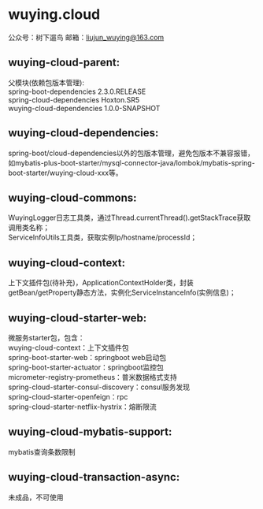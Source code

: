 # wuying.cloud
公众号：树下遛鸟 邮箱：liujun_wuying@163.com
## wuying-cloud-parent:<br>
父模块(依赖包版本管理):<br>
spring-boot-dependencies	2.3.0.RELEASE<br>
spring-cloud-dependencies	Hoxton.SR5<br>
wuying-cloud-dependencies	1.0.0-SNAPSHOT
## wuying-cloud-dependencies:<br>
spring-boot/cloud-dependencies以外的包版本管理，避免包版本不兼容报错，<br>
如mybatis-plus-boot-starter/mysql-connector-java/lombok/mybatis-spring-boot-starter/wuying-cloud-xxx等。
## wuying-cloud-commons:<br>
WuyingLogger日志工具类，通过Thread.currentThread().getStackTrace获取调用类名称；<br>
ServiceInfoUtils工具类，获取实例Ip/hostname/processId；
## wuying-cloud-context:<br>
上下文插件包(待补充)，ApplicationContextHolder类，封装getBean/getProperty静态方法，实例化ServiceInstanceInfo(实例信息)；
## wuying-cloud-starter-web:<br>
微服务starter包，包含：<br>
wuying-cloud-context：上下文插件包<br>
spring-boot-starter-web：springboot web启动包<br>
spring-boot-starter-actuator：springboot监控包<br>
micrometer-registry-prometheus：普米数据格式支持<br>
spring-cloud-starter-consul-discovery：consul服务发现<br>
spring-cloud-starter-openfeign：rpc<br>
spring-cloud-starter-netflix-hystrix：熔断限流<br>
## wuying-cloud-mybatis-support:<br>
mybatis查询条数限制
## wuying-cloud-transaction-async:<br>
未成品，不可使用
